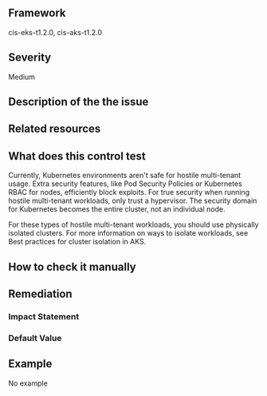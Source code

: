 ## Framework
cis-eks-t1.2.0, cis-aks-t1.2.0
 
## Severity
Medium

## Description of the the issue

 
## Related resources

 
## What does this control test
Currently, Kubernetes environments aren't safe for hostile multi-tenant usage. Extra security features, like Pod Security Policies or Kubernetes RBAC for nodes, efficiently block exploits. For true security when running hostile multi-tenant workloads, only trust a hypervisor. The security domain for Kubernetes becomes the entire cluster, not an individual node.

 For these types of hostile multi-tenant workloads, you should use physically isolated clusters. For more information on ways to isolate workloads, see Best practices for cluster isolation in AKS.
 
## How to check it manually

## Remediation

 
### Impact Statement

### Default Value

## Example
No example
